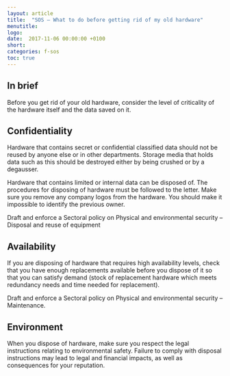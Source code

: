 ```yaml
---
layout: article
title:  "SOS – What to do before getting rid of my old hardware"
menutitle:
logo:
date:  2017-11-06 00:00:00 +0100
short:
categories: f-sos
toc: true
---
```


## In brief
Before you get rid of your old hardware, consider the level of criticality of the hardware itself and the data saved on it.

## Confidentiality
Hardware that contains secret or confidential classified data should not be reused by anyone else or in other departments. Storage media that holds data such as this should be destroyed either by being crushed or by a degausser.

Hardware that contains limited or internal data can be disposed of. The procedures for disposing of hardware must be followed to the letter. Make sure you remove any company logos from the hardware. You should make it impossible to identify the previous owner. 

Draft and enforce a Sectoral policy on Physical and environmental security – Disposal and reuse of equipment

## Availability
If you are disposing of hardware that requires high availability levels, check that you have enough replacements available before you dispose of it so that you can satisfy demand (stock of replacement hardware which meets redundancy needs and time needed for replacement).

Draft and enforce a Sectoral policy on Physical and environmental security – Maintenance.

## Environment
When you dispose of hardware, make sure you respect the legal instructions relating to environmental safety. Failure to comply with disposal instructions may lead to legal and financial impacts, as well as consequences for your reputation.
